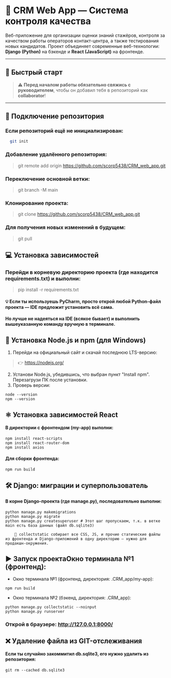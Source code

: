 # 🧠 CRM Web App — Система контроля качества

Веб-приложение для организации оценки знаний стажёров, контроля за качеством работы операторов контакт-центра, а также тестирования новых кандидатов. Проект объединяет современные веб-технологии: **Django (Python)** на бэкенде и **React (JavaScript)** на фронтенде.

---

## 🚀 Быстрый старт

> ⚠️ **Перед началом работы обязательно свяжись с руководителем**, чтобы он добавил тебя в репозиторий как **collaborator**!

---

## 📂 Подключение репозитория

### Если репозиторий ещё не инициализирован:
```bash 
  git init
```
### Добавление удалённого репозитория:

> git remote add origin https://github.com/scorp5438/CRM_web_app.git

### Переключение основной ветки:

> git branch -M main

### Клонирование проекта:
> git clone https://github.com/scorp5438/CRM_web_app.git

### Для получения новых изменений в будущем:
> git pull
## 💻 Установка зависимостей
### Перейди в корневую директорию проекта (где находится requirements.txt) и выполни:
> pip install -r requirements.txt
#### 💡 Если ты используешь PyCharm, просто открой любой Python-файл проекта — IDE предложит установить всё сама.
#### Но лучше не надеяться на IDE (всякое бывает) и выполнить вышеуказанную команду вручную в терминале.
## 🧩 Установка Node.js и npm (для Windows)
1. Перейди на официальный сайт и скачай последнюю LTS-версию:
>👉 https://nodejs.org/
2. Установи Node.js, убедившись, что выбран пункт "Install npm". Перезагрузи ПК после установки.
3. Проверь версии:
````
node --version
npm --version
````
## ⚛️ Установка зависимостей React
#### В директории с фронтендом (my-app) выполни:
````
npm install react-scripts
npm install react-router-dom
npm install axios
````
#### Для сборки фронтенда:
````
npm run build
````
## 🛠️ Django: миграции и суперпользователь
#### В корне Django-проекта (где manage.py), последовательно выполни:
````
python manage.py makemigrations
python manage.py migrate
python manage.py createsuperuser # Этот шаг пропускаем, т.к. в ветке main есть база данных (файл db.sqlite3)
````
        🧼 collectstatic собирает все CSS, JS, и прочие статические файлы из фронтенда и Django-приложений в одну директорию — нужно для продакшн-окружения.
## ▶️ Запуск проектаОкно терминала №1 (фронтенд):
* Окно терминала №1 (фронтенд, директория: .CRM_app/my-app):
````
npm run build
````
* Окно терминала №2 (бэкенд, директория: .CRM_app):
````
python manage.py collectstatic --noinput
python manage.py runserver
````
### Открой в браузере: http://127.0.0.1:8000/

## ❌ Удаление файла из GIT-отслеживания
#### Если ты случайно закоммитил db.sqlite3, его нужно удалить из репозитория:
````
git rm --cached db.sqlite3
````
